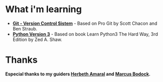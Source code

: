 # What i'm learning

- [**Git - Version Control Sistem**](https://github.com/DiegoMagg/learning-process/Git) - Based on Pro Git by Scott Chacon and Ben Straub.
- [**Python Version 3**](https://github.com/DiegoMagg/learning-process/Python3) - Based on book Learn Python3 The Hard Way, 3rd Edition by Zed A. Shaw.


# Thanks
**Especial thanks to my guiders [Herbeth Amaral](https://github.com/herberthamaral) and [Marcus Bodock](https://github.com/mbodock).**
